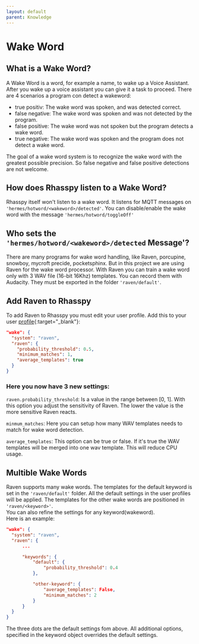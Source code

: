 ```yaml
---
layout: default
parent: Knowledge
---
```


# Wake Word

## What is a Wake Word?
A Wake Word is a word, for example a name, to wake up a Voice Assistant. After you wake up a voice assistant you can give it a task to proceed.
There are 4 scenarios a program con detect a wakeword:
- true positiv: The wake word was spoken, and was detected correct.
- false negative: The wake word was spoken and was not detected by the program.
- false positive: The wake word was not spoken but the program detects a wake word.
- true negative: The wake word was spoken and the program does not detect a wake word.     

The goal of a wake word system is to recognize the wake word with the greatest possible precision. So false negative and false positive detections are not welcome.

## How does Rhasspy listen to a Wake Word?
Rhasspy itself won't listen to a wake word. It listens for MQTT messages on `'hermes/hotword/<wakeword>/detected'`.
You can disable/enable the wake word with the message `'hermes/hotword/toggleOff'`

## Who sets the `'hermes/hotword/<wakeword>/detected` Message'?
There are many programs for wake word handling, like Raven, porcupine, snowboy, mycroft precide, pocketsphinx.
But in this project we are using Raven for the wake word processor. With Raven you can train a wake word only with 3 WAV file (16-bit 16Khz) templates. 
You can record them with Audacity. They must be exported in the folder `'raven/default'`.

## Add Raven to Rhasspy
To add Raven to Rhasspy you must edit your user profile. Add this to your user [profile](https://rhasspy.readthedocs.io/en/latest/profiles/){:target="_blank"}:  
``` json
"wake": {
  "system": "raven",
  "raven": {
    "probability_threshold": 0.5,
    "minimum_matches": 1,
    "average_templates": true
  }
}
```
### Here you now have 3 new settings:

`raven.probability_threshold`: Is a value in the range between [0, 1]. With this option you adjust the sensitivity of Raven. The lower the value is the more sensitive Raven reacts.

`minmum_matches`: Here you can setup how many WAV templates needs to match for wake word detection.

`average_templates`: This option can be true or false. If it's true the WAV templates will be merged into one wav template. This will reduce CPU usage.

## Multible Wake Words
Raven supports many wake words. The templates for the default keyword is set in the `'raven/default'` folder. All the default settings in the user profiles will be applied.
The templates for the other wake words are positioned in `'raven/<keyword>'`.   
You can also refine the settings for any keyword(wakeword).   
Here is an example:  
``` json
"wake": {
  "system": "raven",
  "raven": {
      ...

      "keywords": {
          "default": {
              "probability_threshold": 0.4
          },

          "other-keyword": {
              "average_templates": False,
              "minimum_matches": 2
          }
      }
  }
}
``` 

The three dots are the default settings fom above. All additional options, specified in the keyword object overrides the default settings.

